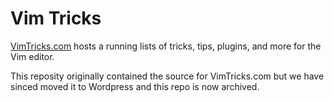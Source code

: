 # Vim Tricks

[VimTricks.com](https://vimtricks.com) hosts a running lists of tricks, tips, plugins, and more for the Vim editor.

This reposity originally contained the source for VimTricks.com but we have sinced moved it to Wordpress and this repo is now archived.
